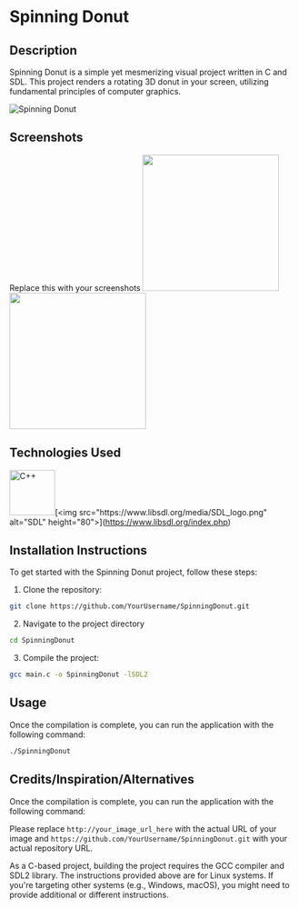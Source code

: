 # Spinning Donut

## Description
Spinning Donut is a simple yet mesmerizing visual project written in C and SDL. This project renders a rotating 3D donut in your screen, utilizing fundamental principles of computer graphics.

![Spinning Donut](./result.gif)

## Screenshots
Replace this with your screenshots
<img src="your_image_url_here" width="240"/> <img src="your_image_url_here" width="240"/>

## Technologies Used

[<img src="https://upload.wikimedia.org/wikipedia/commons/1/18/ISO_C%2B%2B_Logo.svg" alt="C++" height="80">](https://en.wikipedia.org/wiki/C_(programming_language))[<img src="https://www.libsdl.org/media/SDL_logo.png" alt="SDL" height="80">](https://www.libsdl.org/index.php)

## Installation Instructions

To get started with the Spinning Donut project, follow these steps:

1. Clone the repository:
```bash
git clone https://github.com/YourUsername/SpinningDonut.git
```

2. Navigate to the project directory
```bash
cd SpinningDonut
```
3. Compile the project:
```bash
gcc main.c -o SpinningDonut -lSDL2
```

## Usage

Once the compilation is complete, you can run the application with the following command:

```bash
./SpinningDonut
```
## Credits/Inspiration/Alternatives

Once the compilation is complete, you can run the application with the following command:

Please replace `http://your_image_url_here` with the actual URL of your image and `https://github.com/YourUsername/SpinningDonut.git` with your actual repository URL.

As a C-based project, building the project requires the GCC compiler and SDL2 library. The instructions provided above are for Linux systems. If you're targeting other systems (e.g., Windows, macOS), you might need to provide additional or different instructions.
